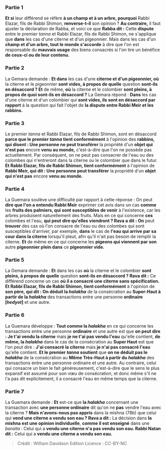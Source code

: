 
### Partie 1
<b>Et si</b> leur différend se réfère <b>à un champ et à un arbre, pourquoi</b> Rabbi Elazar, fils de Rabbi Shimon, <b>renverse-t-il</b> son opinion ? <b>Au contraire,</b> il faut ajuster la déclaration de Rabba, et voici ce que <b>Rabba dit :</b> Cette <b>dispute</b> entre le premier <i>tanna</i> et Rabbi Elazar, fils de Rabbi Shimon, ne s'applique que <b>dans</b> les cas d'une citerne et d'un pigeonnier. Mais dans</b> les cas d'un <b>champ et d'un arbre, tout le monde s'accorde</b> à dire que l'on est responsable du <b>mauvais usage</b> des biens consacrés si l'on tire un bénéfice <b>de ceux-ci ou de leur contenu.</b>

### Partie 2
La Gemara demande : <b>Et dans</b> les cas d'une <b>citerne et d'un pigeonnier, où</b> la citerne et le pigeonnier <b>sont vides, à propos de quelle</b> question <b>sont-ils en désaccord ? Et</b> de même, <b>où</b> la citerne et le colombier <b>sont pleins, à propos de quoi sont-ils en désaccord ?</b> La Gemara répond : <b>Dans</b> les cas d'une citerne et d'un colombier qui <b>sont vides, ils sont en désaccord par rapport</b> à la question qui fait l'objet de <b>la dispute entre Rabbi Meir et les rabbins.</b>

### Partie 3
Le premier <i>tanna</i> et Rabbi Elazar, fils de Rabbi Shimon, sont en désaccord <b>parce que le premier <i>tanna</i> tient conformément</b> à l'opinion des <b>rabbins, qui disent : Une personne ne peut transférer</b> la propriété d'un <b>objet qui n'est pas</b> encore <b>venu au monde,</b> c'est-à-dire que l'on ne possède pas actuellement. Par conséquent, on ne peut pas consacrer de l'eau ou des colombes qui n'entreront dans la citerne ou le colombier que dans le futur. <b>Et Rabbi Elazar, fils de Rabbi Shimon, tient conformément</b> à l'opinion de <b>Rabbi Meir, qui dit : Une personne peut transférer</b> la propriété d'un <b>objet qui n'est pas</b> encore <b>venu au monde.</b>

### Partie 4
La Guemara soulève une difficulté par rapport à cette réponse : On peut <b>dire que l'on a entendu Rabbi Meir</b> exprimer cet avis dans un cas <b>comme</b> les <b>fruits des palmiers, qui sont susceptibles de venir</b> à l'existence, car les arbres produisent naturellement des fruits. Mais en ce qui concerne <b>ces</b> colombes et l'eau, <b>qui peut dire qu'elles viendront ? Rava a dit : On</b> peut <b>trouver</b> des cas où l'on consacre de l'eau ou des colombes qui sont susceptibles d'arriver, par exemple, <b>dans</b> le cas de <b>l'eau qui arrive par sa cour dans la citerne</b> lorsqu'il pleut, afin qu'il n'ait pas besoin de remplir la citerne. <b>Et</b> de même en ce qui concerne les <b>pigeons qui viennent par son</b> autre <b>pigeonnier plein dans</b> ce <b>pigeonnier vide.</b>

### Partie 5
La Gemara demande : <b>Et</b> dans les cas <b>où</b> la citerne et le colombier <b>sont pleins, à propos de quelle</b> question <b>sont-ils en désaccord ? Rava dit :</b> Ce différend concerne un cas <b>où il a consacré une citerne sans spécification. Et Rabbi Elazar, fils de Rabbi Shimon, tient conformément</b> à l'opinion de <b>son père, qui dit : On déduit la <i>halakha</i></b> de la consécration au <b>Super-Haut à partir de la <i>halakha</i></b> des transactions entre une personne <b>ordinaire</b> <b>[<i>hedyot</i>]</b> et une autre.

### Partie 6
La Guemara développe : <b>Tout comme la <i>halakha</i></b> en ce qui concerne les transactions entre une personne <b>ordinaire</b> et une autre est que <b>on peut dire : Je t'ai vendu la citerne</b> mais <b>je ne t'ai pas vendu l'eau</b> qu'elle contient, <b>de même, la <i>halakha</i></b> dans le cas de la consécration au <b>Super Haut</b> est que l'on peut dire : <b>J'ai consacré la citerne</b> mais <b>je n'ai pas consacré l'eau</b> qu'elle contient. <b>Et le premier <i>tanna</i> soutient</b> que <b>on ne déduit pas le <i>halakha</i></b> de la consécration au <b>Même Très-Haut à partir du <i>halakha</i></b> des transactions entre une personne ordinaire et une autre. Au contraire, celui qui consacre un bien le fait généreusement, c'est-à-dire que le sens le plus expansif est assumé pour son vœu de consécration, et donc même s'il ne l'a pas dit explicitement, il a consacré l'eau en même temps que la citerne.

### Partie 7
La Guemara demande : <b>Et</b> est-ce que <b>la <i>halakha</i></b> concernant une transaction avec <b>une personne ordinaire</b> dit qu'on ne <b>pas</b> vendre l'eau avec la citerne ? <b>Mais n'avons-nous pas appris</b> dans la mishna (78b) que celui qui <b>vend une citerne a vendu son eau ? Rava a dit :</b> La décision dans <b>la mishna est une opinion individuelle</b>, <b>comme il est enseigné</b> dans une <i>baraita</i> : Celui qui a <b>vendu une citerne n'a pas vendu son eau. Rabbi Natan dit :</b> Celui qui a <b>vendu une citerne a vendu son eau.</b>

>Crédit : William Davidson Edition
>Licence : CC-BY-NC